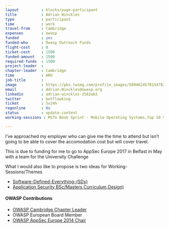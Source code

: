 ```yaml
---
layout          : blocks/page-participant
title           : Adrian Winckles
type            : participant
time            : work
travel-from     : Cambridge
expenses        : owasp
funded          : yes
funded-who      : Owasp Outreach Funds
flight-cost     : 0
ticket-cost     : 1500
funded-amount   : 1500
required-funds  : 1500
project-leader  : 
chapter-leader  : Cambridge
time            : ARU
job-title       :
image           : https://pbs.twimg.com/profile_images/589462457015476224/-f9sW6zr_400x400.jpg
email           : Adrian.Winckles@owasp.org
linkedin        : adrian-winckles-2582ab3
twitter         : botflowking
ticket          : 5x24h
regonline       : No
status          : update-content
working-sessions : MSTG Book Sprint - Mobile Operating Systems,Top 10 Selection Criteria,Threat Modeling Tools,OWASP Internet of Things Project,Creating AppSec Talent (next 100k professionals),Recruiting AppSec Talent at job fairs,Creating AppSec Teams,Implications of Owasp Top 10 2017,Application Security BSc/Masters Curriculum Design,Software Defined Everything (SDx),Owasp Orizon Reboot, Evaluation/Optimization/Creation of Training Slides, Hackathon - Beyond OWASP Top Ten, Internal Bug Bounties Programmes, Lessons learned from public bug bounties programmes, Threat Modeling IoT Devices, Reverse Engineering APK's with Bytecodeviewer, Machine Learning and Security, MSTG Book Sprint - Reverse Engineering and Cracking

---
```


I’ve approached my employer who can give me the time to attend but isn’t going to be able to cover the accomodation cost but will cover travel. 

This is due to funding for me to go to AppSec Europe 2017 in Belfast in May with a team for the University Challenge

What I would also like to propose is two ideas for Working-Sessions/Themes

 - [Software-Defined-Everything-(SDx)](/Working-Sessions/Education/Software-Defined-Everything-(SDx).html)
 - [Application Security BSc/Masters Curriculum Design)](/Working-Sessions/Education/AppSec-BSc-Masters-Curriculum-Design.html)
 

#### OWASP Contributions

* [OWASP Cambridge Chapter Leader](https://www.owasp.org/index.php/Cambridge)
* OWASP European Board Member
* [OWASP AppSec Europe 2014 Chair](https://2014.appsec.eu)

